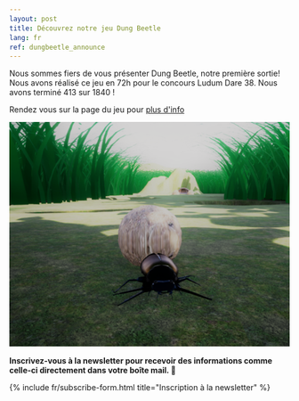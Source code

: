 ```yaml
---
layout: post
title: Découvrez notre jeu Dung Beetle
lang: fr
ref: dungbeetle_announce
---
```


Nous sommes fiers de vous présenter Dung Beetle, notre première sortie! Nous avons réalisé ce jeu en 72h pour le concours Ludum Dare 38.
Nous avons terminé 413 sur 1840 ! 

Rendez vous sur la page du jeu pour [plus d'info](http://www.mineogames.com/games/dung-beetle/)

![dung beetle](/img/dungbeetle/post_img1.png "Dung Beetle screenshot")

**Inscrivez-vous à la newsletter pour recevoir des informations comme celle-ci directement dans votre boîte mail. 💌**

{% include fr/subscribe-form.html title="Inscription à la newsletter" %}